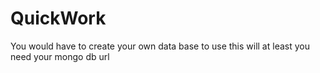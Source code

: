 # QuickWork
You would have to create your own data base to use this will at least you need your mongo db url 
